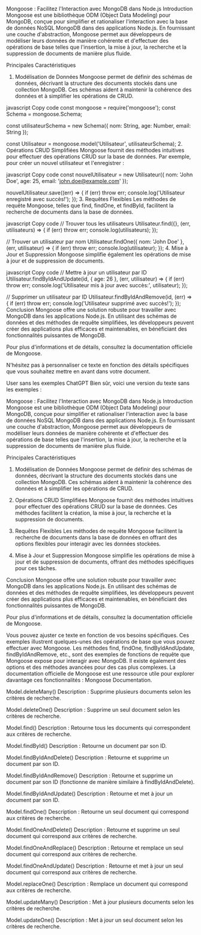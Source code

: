 
Mongoose : Facilitez l'Interaction avec MongoDB dans Node.js
Introduction
Mongoose est une bibliothèque ODM (Object Data Modeling) pour MongoDB, conçue pour simplifier et rationaliser l'interaction avec la base de données NoSQL MongoDB dans des applications Node.js. En fournissant une couche d'abstraction, Mongoose permet aux développeurs de modéliser leurs données de manière cohérente et d'effectuer des opérations de base telles que l'insertion, la mise à jour, la recherche et la suppression de documents de manière plus fluide.

Principales Caractéristiques
1. Modélisation de Données
Mongoose permet de définir des schémas de données, décrivant la structure des documents stockés dans une collection MongoDB. Ces schémas aident à maintenir la cohérence des données et à simplifier les opérations de CRUD.

javascript
Copy code
const mongoose = require('mongoose');
const Schema = mongoose.Schema;

const utilisateurSchema = new Schema({
  nom: String,
  age: Number,
  email: String
});

const Utilisateur = mongoose.model('Utilisateur', utilisateurSchema);
2. Opérations CRUD Simplifiées
Mongoose fournit des méthodes intuitives pour effectuer des opérations CRUD sur la base de données. Par exemple, pour créer un nouvel utilisateur et l'enregistrer :

javascript
Copy code
const nouvelUtilisateur = new Utilisateur({
  nom: 'John Doe',
  age: 25,
  email: 'john.doe@example.com'
});

nouvelUtilisateur.save((err) => {
  if (err) throw err;
  console.log('Utilisateur enregistré avec succès!');
});
3. Requêtes Flexibles
Les méthodes de requête Mongoose, telles que find, findOne, et findById, facilitent la recherche de documents dans la base de données.

javascript
Copy code
// Trouver tous les utilisateurs
Utilisateur.find({}, (err, utilisateurs) => {
  if (err) throw err;
  console.log(utilisateurs);
});

// Trouver un utilisateur par nom
Utilisateur.findOne({ nom: 'John Doe' }, (err, utilisateur) => {
  if (err) throw err;
  console.log(utilisateur);
});
4. Mise à Jour et Suppression
Mongoose simplifie également les opérations de mise à jour et de suppression de documents.

javascript
Copy code
// Mettre à jour un utilisateur par ID
Utilisateur.findByIdAndUpdate(id, { age: 26 }, (err, utilisateur) => {
  if (err) throw err;
  console.log('Utilisateur mis à jour avec succès:', utilisateur);
});

// Supprimer un utilisateur par ID
Utilisateur.findByIdAndRemove(id, (err) => {
  if (err) throw err;
  console.log('Utilisateur supprimé avec succès!');
});
Conclusion
Mongoose offre une solution robuste pour travailler avec MongoDB dans les applications Node.js. En utilisant des schémas de données et des méthodes de requête simplifiées, les développeurs peuvent créer des applications plus efficaces et maintenables, en bénéficiant des fonctionnalités puissantes de MongoDB.

Pour plus d'informations et de détails, consultez la documentation officielle de Mongoose.

N'hésitez pas à personnaliser ce texte en fonction des détails spécifiques que vous souhaitez mettre en avant dans votre document.




User
sans les exemples
ChatGPT
Bien sûr, voici une version du texte sans les exemples :

Mongoose : Facilitez l'Interaction avec MongoDB dans Node.js
Introduction
Mongoose est une bibliothèque ODM (Object Data Modeling) pour MongoDB, conçue pour simplifier et rationaliser l'interaction avec la base de données NoSQL MongoDB dans des applications Node.js. En fournissant une couche d'abstraction, Mongoose permet aux développeurs de modéliser leurs données de manière cohérente et d'effectuer des opérations de base telles que l'insertion, la mise à jour, la recherche et la suppression de documents de manière plus fluide.

Principales Caractéristiques
1. Modélisation de Données
Mongoose permet de définir des schémas de données, décrivant la structure des documents stockés dans une collection MongoDB. Ces schémas aident à maintenir la cohérence des données et à simplifier les opérations de CRUD.

2. Opérations CRUD Simplifiées
Mongoose fournit des méthodes intuitives pour effectuer des opérations CRUD sur la base de données. Ces méthodes facilitent la création, la mise à jour, la recherche et la suppression de documents.

3. Requêtes Flexibles
Les méthodes de requête Mongoose facilitent la recherche de documents dans la base de données en offrant des options flexibles pour interagir avec les données stockées.

4. Mise à Jour et Suppression
Mongoose simplifie les opérations de mise à jour et de suppression de documents, offrant des méthodes spécifiques pour ces tâches.

Conclusion
Mongoose offre une solution robuste pour travailler avec MongoDB dans les applications Node.js. En utilisant des schémas de données et des méthodes de requête simplifiées, les développeurs peuvent créer des applications plus efficaces et maintenables, en bénéficiant des fonctionnalités puissantes de MongoDB.

Pour plus d'informations et de détails, consultez la documentation officielle de Mongoose.

Vous pouvez ajuster ce texte en fonction de vos besoins spécifiques.
Ces exemples illustrent quelques-unes des opérations de base que vous pouvez effectuer avec Mongoose. Les méthodes find, findOne, findByIdAndUpdate, findByIdAndRemove, etc., sont des exemples de fonctions de requête que Mongoose expose pour interagir avec MongoDB. Il existe également des options et des méthodes avancées pour des cas plus complexes. La documentation officielle de Mongoose est une ressource utile pour explorer davantage ces fonctionnalités : Mongoose Documentation.

Model.deleteMany()
Description : Supprime plusieurs documents selon les critères de recherche.

Model.deleteOne()
Description : Supprime un seul document selon les critères de recherche.

Model.find()
Description : Retourne tous les documents qui correspondent aux critères de recherche.

Model.findById()
Description : Retourne un document par son ID.

Model.findByIdAndDelete()
Description : Retourne et supprime un document par son ID.

Model.findByIdAndRemove()
Description : Retourne et supprime un document par son ID (fonctionne de manière similaire à findByIdAndDelete).

Model.findByIdAndUpdate()
Description : Retourne et met à jour un document par son ID.

Model.findOne()
Description : Retourne un seul document qui correspond aux critères de recherche.

Model.findOneAndDelete()
Description : Retourne et supprime un seul document qui correspond aux critères de recherche.

Model.findOneAndReplace()
Description : Retourne et remplace un seul document qui correspond aux critères de recherche.

Model.findOneAndUpdate()
Description : Retourne et met à jour un seul document qui correspond aux critères de recherche.

Model.replaceOne()
Description : Remplace un document qui correspond aux critères de recherche.

Model.updateMany()
Description : Met à jour plusieurs documents selon les critères de recherche.

Model.updateOne()
Description : Met à jour un seul document selon les critères de recherche.
